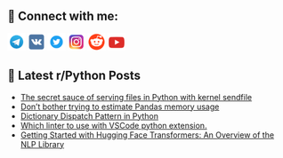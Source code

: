 ## 🔎 Connect with me:
[<img src="https://github.com/bullbesh/bullbesh/blob/main/images/Telegram.png" width="32" height="32" />](https://t.me/bullbesh)
[<img src="https://github.com/bullbesh/bullbesh/blob/main/images/VK.png" width="32" height="32" />](https://vk.com/bullbesh)
[<img src="https://github.com/bullbesh/bullbesh/blob/main/images/Twitter.png" width="32" height="32" />](https://twitter.com/bullbesh1)
[<img src="https://github.com/bullbesh/bullbesh/blob/main/images/Instagram.png" width="32" height="32" />](https://www.instagram.com/bullbesh)
[<img src="https://github.com/bullbesh/bullbesh/blob/main/images/Reddit.png" width="32" height="32" />](https://www.reddit.com/user/bullbesh)
[<img src="https://github.com/bullbesh/bullbesh/blob/main/images/YouTube.png" width="32" height="32" />](https://www.youtube.com/channel/UCtfjRs6uzgq5mfm8S06WTcg)

## 📕 Latest r/Python Posts
<!-- BLOG-POST-LIST:START -->
- [The secret sauce of serving files in Python with kernel sendfile](https://www.reddit.com/r/Python/comments/10r4icz/the_secret_sauce_of_serving_files_in_python_with/)
- [Don’t bother trying to estimate Pandas memory usage](https://www.reddit.com/r/Python/comments/10r4a2j/dont_bother_trying_to_estimate_pandas_memory_usage/)
- [Dictionary Dispatch Pattern in Python](https://www.reddit.com/r/Python/comments/10r37xs/dictionary_dispatch_pattern_in_python/)
- [Which linter to use with VSCode python extension.](https://www.reddit.com/r/Python/comments/10r283j/which_linter_to_use_with_vscode_python_extension/)
- [Getting Started with Hugging Face Transformers: An Overview of the NLP Library](https://www.reddit.com/r/Python/comments/10r1skn/getting_started_with_hugging_face_transformers_an/)
<!-- BLOG-POST-LIST:END -->
